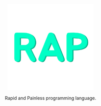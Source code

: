 <div align="center">
<img src="https://github.com/rap-lang/assets/raw/main/rap_logo.png" alt="Rap Logo" style="height: 269px; width:269px;"/>

<p>Rapid and Painless programming language.</p>
</div>

